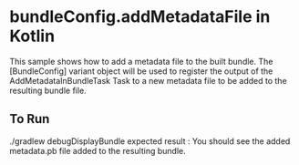 # bundleConfig.addMetadataFile in Kotlin
This sample shows how to add a metadata file to the built bundle.
The [BundleConfig] variant object will be used to register the output of the AddMetadataInBundleTask
Task to a new metadata file to be added to the resulting bundle file.
## To Run
./gradlew debugDisplayBundle
expected result : You should see the added metadata.pb file added to the resulting bundle.